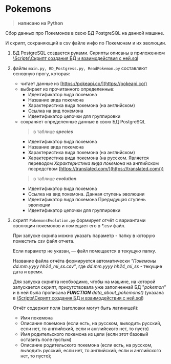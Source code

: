 # Pokemons

>**написано на Python**

Сбор данных про Покемонов в свою БД PostgreSQL на данной машине.

И скрипт, сохраняющий в csv файле инфо по Покемонам и их эволюции.

1. БД PostgreSQL создается руками. Скрипты описаны в приложенном [\\Scripts\Скрипт создания БД и взаимодействия с ней.sql](https://github.com/white-gray/Pokemons/blob/main/Scripts/%D0%A1%D0%BA%D1%80%D0%B8%D0%BF%D1%82%20%D1%81%D0%BE%D0%B7%D0%B4%D0%B0%D0%BD%D0%B8%D1%8F%20%D0%91%D0%94%20%D0%B8%20%D0%B2%D0%B7%D0%B0%D0%B8%D0%BC%D0%BE%D0%B4%D0%B5%D0%B9%D1%81%D1%82%D0%B2%D0%B8%D1%8F%20%D1%81%20%D0%BD%D0%B5%D0%B9.sql)
2. файлы ```main.py, BD_Postgress.py, ReadPokemon.py``` составляют основную прогу, которая:
   * читает данные из [https://pokeapi.co/](https://pokeapi.co/)
   * выбирает из прочитанного определенные:
     + Идентификатор вида покемона
     + Название вида покемона
     + Характеристика вида покемона (на английском)
     + Ссылка на вид покемона
     + Идентификатор цепочки для группировки
   * сохраняет определенные данные в свою БД PostgreSQL
     >в таблице ***species***
     + Идентификатор вида покемона
     + Название вида покемона
     + Характеристика вида покемона (на английском)
     + Характеристика вида покемона (на русском. Является переводом _Характеристика вида покемона_ на английском посредством [https://translated.com/](https://translated.com/))
     >в таблице ***evolution***
     + Идентификатор вида покемона
     + Ссылка на вид покемона. Данная ступень эволюции
     + Идентификатор вида покемона Предыдущая ступень эволюции
     + Идентификатор цепочки для группировки
3. скрипт ```PokemonsEvolution.py``` формирует отчёт с вариантами эволюции покемонов и помещает его в *.csv файл.

   При запуске скрипа можно указать параметр - папку в которую поместить csv файл отчета.

   Если параметр не указан, — файл помещается в текущую папку.
    
   Название файла отчёта формируется автоматически _"Покемоны dd.mm.yyyy hh24_mi_ss.csv"_, где _dd.mm.yyyy hh24_mi_ss_ - текущие дата и время.

   Для запуска скрипта необходимо, чтобы на машине, на которой запускается скрипт, присутствовала уже заполненнай БД "_pokemon_" и в ней была прописана _**FUNCTION** data_about_pokemons()_ (указана в [\\Scripts\Скрипт создания БД и взаимодействия с ней.sql](https://github.com/white-gray/Pokemons/blob/main/Scripts/%D0%A1%D0%BA%D1%80%D0%B8%D0%BF%D1%82%20%D1%81%D0%BE%D0%B7%D0%B4%D0%B0%D0%BD%D0%B8%D1%8F%20%D0%91%D0%94%20%D0%B8%20%D0%B2%D0%B7%D0%B0%D0%B8%D0%BC%D0%BE%D0%B4%D0%B5%D0%B9%D1%81%D1%82%D0%B2%D0%B8%D1%8F%20%D1%81%20%D0%BD%D0%B5%D0%B9.sql))
  
    Отчёт содержит поля (заголовки могут быть латиницей):
    + Имя покемона
    + Описание покемона (если есть, на русском, выводить русский, если нет, то английский, если и английского нет, то пусто)
    - Имя родительского покемона из цепи (если этот базовый оставить поле пустым)
    - Описание родительского покемона (если есть, на русском, выводить русский, если нет, то английский, если и английского нет, то пусто);
